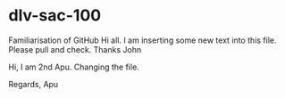# dlv-sac-100
Familiarisation of GitHub
Hi all.
I am inserting some new text into this file.
Please pull and check.
Thanks
John

Hi,
I am 2nd Apu.
Changing the file.

Regards,
Apu
